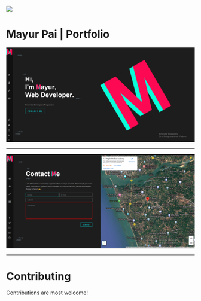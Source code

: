 ![](https://raw.githubusercontent.com/matiassingers/awesome-readme/master/icon.png)
# Mayur Pai | Portfolio #

![Default Type Theme blog](images/Home.png)
<hr>

![Default Type Theme blog](images/Contact.png)
<hr>

# Contributing #
Contributions are most welcome!

